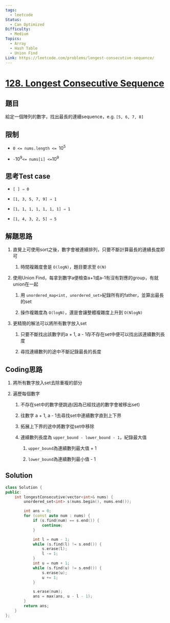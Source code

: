 ```yaml
---
tags:
  - leetcode
Status:
  - Can Optimized
Difficulty:
  - Medium
Topics:
  - Array
  - Hash Table
  - Union Find
Link: https://leetcode.com/problems/longest-consecutive-sequence/
---
```

# **[128\. Longest Consecutive Sequence](https://leetcode.com/problems/longest-consecutive-sequence/)**

## 題目

給定一個陣列的數字，找出最長的連續sequence，e.g. `[5, 6, 7, 8]`

## 限制

- `0 <= nums.length <= `$10^5$

- `-`$10^9$` <= nums[i] <= `$10^9$



## 思考Test case

- `[ ] ⇒ 0`

- `[1, 3, 5, 7, 9] ⇒ 1`

- `[1, 1, 1, 1, 1, 1, 1] ⇒ 1`

- `[1, 4, 3, 2, 5] ⇒ 5`



## 解題思路

1. 直覺上可使用sort之後，數字會被連續排列，只要不斷計算最長的連續長度即可

   1. 時間複雜度會是 `O(logN)`，題目要求至 `O(N)`

2. 使用Union Find，每拿到數字a便檢查a+1或a-1有沒有對應的group，有就union在一起

   1. 用 `unordered_map<int, unordered_set>`紀錄所有的father，並算出最長的set

   2. 操作複雜度為 `O(logN)`，還是會讓整體複雜度上升到 `O(NlogN)`

3. 更精簡的解法可以將所有數字放入set

   1. 只要不斷找出該數字的a + 1, a - 1存不存在set中便可以找出該連續數列長度

   2. 尋找連續數列的途中不斷記錄最長的長度



## Coding思路

1. 將所有數字放入set去除重複的部分

2. 遍歷每個數字

   1. 不存在set中的數字便跳過(因為已經找過的數字會被移出set)

   2. 往數字 a + 1, a - 1去尋找set中連續數字直到上下界

   3. 拓展上下界的途中將數字從set中移除

   4. 連續數列長度為 `upper_bound - lower_bound - 1`，紀錄最大值

      1. `upper_bound`為連續數列最大值 + 1

      2. `lower_bound`為連續數列最小值 - 1



## Solution

```cpp
class Solution {
public:
    int longestConsecutive(vector<int>& nums) {
        unordered_set<int> s(nums.begin(), nums.end());

        int ans = 0;
        for (const auto num : nums) {
            if (s.find(num) == s.end()) {
                continue;
            }

            int l = num - 1;
            while (s.find(l) != s.end()) {
                s.erase(l);
                l -= 1;
            }
            int u = num + 1;
            while (s.find(u) != s.end()) {
                s.erase(u);
                u += 1;
            }

            s.erase(num);
            ans = max(ans, u - l - 1);
        }
        return ans;
    }
};
```